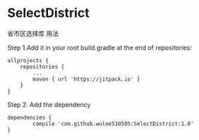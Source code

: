 # SelectDistrict
省市区选择库 用法

Step 1.Add it in your root build.gradle at the end of repositories:

	allprojects {
		repositories {
			...
			maven { url 'https://jitpack.io' }
		}
	}
Step 2. Add the dependency

	dependencies {
	        compile 'com.github.wulee510505:SelectDistrict:1.0'
	}
